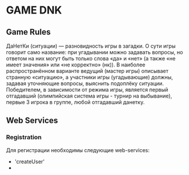 # GAME DNK

## Game Rules
ДаНетКи (ситуации) — разновидность игры в загадки. О сути игры говорит само название: при угадывании можно задавать вопросы, но ответом на них могут быть только слова «да» и «нет» (а также «не имеет значения» или «не корректно» (нк)). В наиболее распространённом варианте ведущий (мастер игры) описывает странную «ситуацию», а участники игры (угадывающие) должны, задавая уточняющие вопросы, выяснить подоплёку ситуации.
Победителем, в зависимости от режима игры, является первый отгадавший (олимпийская система игры - турнир на выбывание), первые 3 игрока в группе, любой отгадавший данетку.

## Web Services
### Registration
Для регистрации необходимы следующие web-services:
* 'createUser'
* 